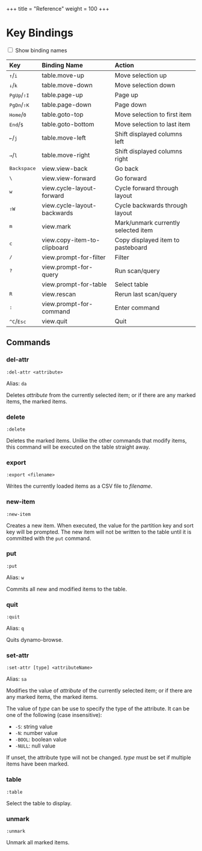 +++
title = "Reference"
weight = 100
+++

# Key Bindings

<div data-controller="keybindings">

<label>
	<input type="checkbox" id="show-kb-binding-names" 
    data-keybindings-target="showBindingNames" data-action="keybindings#bindingNamesChanged"> Show binding names
</label>

<table class="key-bindings" data-keybindings-target="keyBindingTable">
<thead>
<tr>
  <th class="kb-key-binding" style="text-align:left">Key</th>
  <th class="kb-binding-name" style="text-align:left">Binding Name</th>
  <th style="text-align:left">Action</th>
</tr>
</thead>
<tbody>
<tr>
  <td class="kb-key-binding"><kbd>&uarr;</kbd>/<kbd>i</kbd></td>
  <td class="kb-binding-name">table.move-up</td>
  <td>Move selection up</td>
</tr>
<tr>
  <td class="kb-key-binding"><kbd>&darr;</kbd>/<kbd>k</kbd></td>
  <td class="kb-binding-name">table.move-down</td>
  <td>Move selection down</td>
</tr>
<tr>
  <td class="kb-key-binding"><kbd>PgUp</kbd>/<kbd>&#8679;I</kbd></td>
  <td class="kb-binding-name">table.page-up</td>
  <td>Page up</td>
</tr>
<tr>
  <td class="kb-key-binding"><kbd>PgDn</kbd>/<kbd>&#8679;K</kbd></td>
  <td class="kb-binding-name">table.page-down</td>
  <td>Page down</td>
</tr>
<tr>
  <td class="kb-key-binding"><kbd>Home</kbd>/<kbd>0</kbd></td>
  <td class="kb-binding-name">table.goto-top</td>
  <td>Move selection to first item</td>
</tr>
<tr>
  <td class="kb-key-binding"><kbd>End</kbd>/<kbd>$</kbd></td>
  <td class="kb-binding-name">table.goto-bottom</td>
  <td>Move selection to last item</td>
</tr>
<tr>
  <td class="kb-key-binding"><kbd>&larr;</kbd>/<kbd>j</kbd></td>
  <td class="kb-binding-name">table.move-left</td>
  <td>Shift displayed columns left</td>
</tr>
<tr>
  <td class="kb-key-binding"><kbd>&rarr;</kbd>/<kbd>l</kbd></td>
  <td class="kb-binding-name">table.move-right</td>
  <td>Shift displayed columns right</td>
</tr>
<tr>
  <td class="kb-key-binding"><kbd>Backspace</kbd></td>
  <td class="kb-binding-name">view.view-back</td>
  <td>Go back</td>
</tr>
<tr>
  <td class="kb-key-binding"><kbd>\</kbd></td>
  <td class="kb-binding-name">view.view-forward</td>
  <td>Go forward</td>
</tr>
<tr>
  <td class="kb-key-binding"><kbd>w</kbd></td>
  <td class="kb-binding-name">view.cycle-layout-forward</td>
  <td>Cycle forward through layout</td>
</tr>
<tr>
  <td class="kb-key-binding"><kbd>&#8679;W</kbd></td>
  <td class="kb-binding-name">view.cycle-layout-backwards</td>
  <td>Cycle backwards through layout</td>
</tr>
<tr>
  <td class="kb-key-binding"><kbd>m</kbd></td>
  <td class="kb-binding-name">view.mark</td>
  <td>Mark/unmark currently selected item</td>
</tr>
<tr>
  <td class="kb-key-binding"><kbd>c</kbd></td>
  <td class="kb-binding-name">view.copy-item-to-clipboard</td>
  <td>Copy displayed item to pasteboard</td>
</tr>
<tr>
  <td class="kb-key-binding"><kbd>/</kbd></td>
  <td class="kb-binding-name">view.prompt-for-filter</td>
  <td>Filter</td>
</tr>
<tr>
  <td class="kb-key-binding"><kbd>?</kbd></td>
  <td class="kb-binding-name">view.prompt-for-query</td>
  <td>Run scan/query</td>
</tr>
<tr class="kb-binding-name">
  <td class="kb-key-binding"></td>
  <td class="kb-binding-name">view.prompt-for-table</td>
  <td>Select table</td>
</tr>
<tr>
  <td class="kb-key-binding"><kbd>R</kbd></td>
  <td class="kb-binding-name">view.rescan</td>
  <td>Rerun last scan/query</td>
</tr>
<tr>
  <td class="kb-key-binding"><kbd>:</kbd></td>
  <td class="kb-binding-name">view.prompt-for-command</td>
  <td>Enter command</td>
</tr>
<tr>
  <td class="kb-key-binding"><kbd>^C</kbd>/<kbd>Esc</kbd></td>
  <td class="kb-binding-name">view.quit</td>
  <td>Quit</td>
</tr></tbody>
</table>

</div>

## Commands

### del-attr

```
:del-attr <attribute>
```

Alias: `da`

Deletes _attribute_ from the currently selected item; or if there are any marked items, the marked items.

### delete

```
:delete
```

Deletes the marked items.  Unlike the other commands that modify items, this command will be executed on
the table straight away.

### export

```
:export <filename>
```

Writes the currently loaded items as a CSV file to _filename_.

### new-item

```
:new-item
```

Creates a new item.  When executed, the value for the partition key and sort key will be prompted.
The new item will not be written to the table until it is committed with the `put` command.

### put

```
:put
```

Alias: `w`

Commits all new and modified items to the table.

### quit

```
:quit
```

Alias: `q`

Quits dynamo-browse.

### set-attr

```
:set-attr [type] <attributeName>
```

Alias: `sa`

Modifies the value of _attribute_ of the currently selected item; or if there are any marked items, the marked items.

The value of _type_ can be use to specify the type of the attribute.  It can be one of the following (case insensitive):

- `-S`: string value
- `-N`: number value
- `-BOOL`: boolean value
- `-NULL`: null value

If unset, the attribute type will not be changed.  _type_ must be set if multiple items have been marked.

### table

```
:table
```

Select the table to display.

### unmark

```
:unmark
```

Unmark all marked items.
